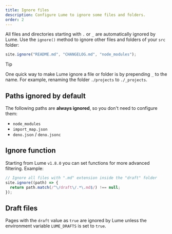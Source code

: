 ```yaml
---
title: Ignore files
description: Configure Lume to ignore some files and folders.
order: 2
---
```


All files and directories starting with `.` or `_` are automatically ignored by
Lume. Use the `ignore()` method to ignore other files and folders of your `src`
folder:

```js
site.ignore("README.md", "CHANGELOG.md", "node_modules");
```

> [!tip]
>
> One quick way to make Lume ignore a file or folder is by prepending `_` to the
> name. For example, renaming the folder `./projects` to `./_projects`.

## Paths ignored by default

The following paths are **always ignored**, so you don't need to configure them:

- `node_modules`
- `import_map.json`
- `deno.json` / `deno.jsonc`

## Ignore function

Starting from Lume `v1.8.0` you can set functions for more advanced filtering.
Example:

```js
// Ignore all files with ".md" extension inside the "draft" folder
site.ignore((path) => {
  return path.match(/^\/draft\/.*\.md$/) !== null;
});
```

## Draft files

Pages with the `draft` value as `true` are ignored by Lume unless the
environment variable `LUME_DRAFTS` is set to `true`.
